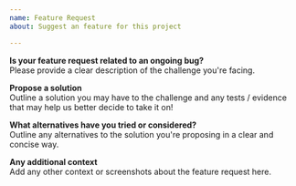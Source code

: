 ```yaml
---
name: Feature Request
about: Suggest an feature for this project

---
```


**Is your feature request related to an ongoing bug?**  
Please provide a clear description of the challenge you're facing.

**Propose a solution**  
Outline a solution you may have to the challenge and any tests / evidence that may help us better
decide to take it on!

**What alternatives have you tried or considered?**  
Outline any alternatives to the solution you're proposing in a clear and concise way.

**Any additional context**  
Add any other context or screenshots about the feature request here.